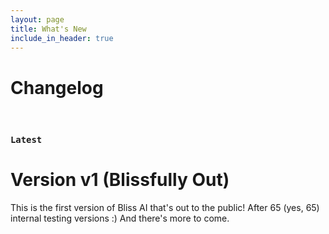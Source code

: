 ```yaml
---
layout: page
title: What's New
include_in_header: true
---
```


# Changelog

<br>

### `Latest`
# **Version v1 (Blissfully Out)**
This is the first version of Bliss AI that's out to the public!
After 65 (yes, 65) internal testing versions :)
And there's more to come.
<br>